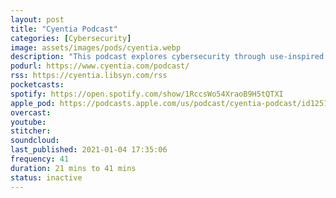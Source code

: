 ```yaml
---
layout: post
title: "Cyentia Podcast"
categories: [Cybersecurity]
image: assets/images/pods/cyentia.webp
description: "This podcast explores cybersecurity through use-inspired and data-driven research. Join hosts Jay and Wade as they discuss topics with those working to find incredible insights, tell awesome data-driven stories and are willing to share their work with the larger community."
podurl: https://www.cyentia.com/podcast/
rss: https://cyentia.libsyn.com/rss
pocketcasts:
spotify: https://open.spotify.com/show/1RccsWo54XraoB9H5tQTXI
apple_pod: https://podcasts.apple.com/us/podcast/cyentia-podcast/id1251232455
overcast:
youtube:
stitcher:
soundcloud:
last_published: 2021-01-04 17:35:06
frequency: 41
duration: 21 mins to 41 mins
status: inactive
---
```

